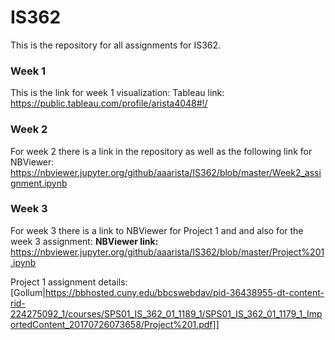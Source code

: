 # IS362
This is the repository for all assignments for IS362.

### **Week 1**
This is the link for week 1 visualization:
Tableau link: https://public.tableau.com/profile/arista4048#!/

### **Week 2**
For week 2 there is a link in the repository as well as the following link for NBViewer: 
https://nbviewer.jupyter.org/github/aaarista/IS362/blob/master/Week2_assignment.ipynb

### **Week 3**
For week 3 there is a link to NBViewer for Project 1 and and also for the week 3 assignment:
**NBViewer link:** https://nbviewer.jupyter.org/github/aaarista/IS362/blob/master/Project%201.ipynb

Project 1 assignment details:
[Gollum|https://bbhosted.cuny.edu/bbcswebdav/pid-36438955-dt-content-rid-224275092_1/courses/SPS01_IS_362_01_1189_1/SPS01_IS_362_01_1179_1_ImportedContent_20170726073658/Project%201.pdf]]
